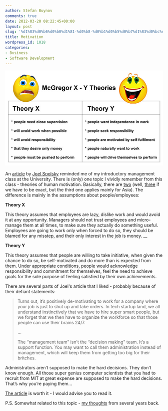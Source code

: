 ```yaml
---
author: Stefan Buynov
comments: true
date: 2012-03-20 08:22:45+00:00
layout: post
slug: '%d1%83%d0%b6%d0%b0%d1%81-%d0%b8-%d0%b1%d0%b5%d0%b7%d1%83%d0%bc%d0%b8%d0%b5'
title: Motivation
wordpress_id: 1018
categories:
- Business
- Software Development
---
```


[![](/images/2012/02/motivation.jpg)](/images/2012/02/motivation.jpg)

An [article](http://www.avc.com/a_vc/2012/02/the-management-team-guest-post-from-joel-spolsky.html) by [Joel Spolsky](http://joelonsoftware.com/items/2012/02/13.html) reminded me of my introductory management class at the University. There is (only) one topic I vividly remember from this class - theories of human motivation.
Basically, there are [two](http://en.wikipedia.org/wiki/Theory_X_and_theory_Y) (well, [three](http://en.wikipedia.org/wiki/Theory_Z) if we have to be exact, but the third one applies mainly for Asia). The difference is mainly in the assumptions about people/employees:

**Theory X**

This theory assumes that employees are lazy, dislike work and would avoid it at any opportunity. Managers should not trust employees and micro-manage them at all times, to make sure they actually do something useful. Employees are going to work only when forced to do so, they should be blamed for any misstep, and their only interest in the job is money.
__

**Theory Y**

This theory assumes that people are willing to take initiative, when given the chance to do so, be self-motivated and do more than is expected from them. Under appropriate conditions, people would acknowledge responsibility and commitment for themselves, feel the need to achieve goals for the sole purpose of feeling satisfied by their own achievements.

<!-- More -->

There are several parts of Joel's article that I liked - probably because of their defiant statements:


> Turns out, it’s positively de-motivating to work for a company where your job is just to shut up and take orders. In tech startup land, we all understand instinctively that we have to hire super smart people, but we forget that we then have to organize the workforce so that those people can use their brains 24/7.
> 
> ...
> 
> The “management team” isn’t the “decision making” team. It’s a support function. You may want to call them administration instead of management, which will keep them from getting too big for their britches.

Administrators aren’t supposed to make the hard decisions. They don’t know enough. All those super genius computer scientists that you had to recruit from MIT at great expense are supposed to make the hard decisions. That’s why you’re paying them...


[The article](http://www.avc.com/a_vc/2012/02/the-management-team-guest-post-from-joel-spolsky.html) is worth it - I would advise you to read it.

P.S. Somewhat related to this topic - [my thoughts](http://buynov.com/2007/09/03/16) from several years back.
